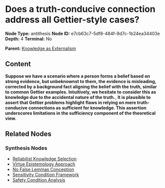 # Does a truth-conducive connection address all Gettier-style cases?

**Node Type:** antithesis
**Node ID:** e7cb63c7-5df8-484f-9d7c-1b24ea34403e
**Depth:** 4
**Terminal:** No

**Parent:** [Knowledge as Externalism](knowledge-as-externalism-synthesis-813ea029-9176-43c8-bebb-f20ac3d33f36.md)

## Content

**Suppose we have a scenario where a person forms a belief based on strong evidence, but unbeknownst to them, the evidence is misleading, corrected by a background fact aligning the belief with the truth, similar to common Gettier examples. Intuitively, we hesitate to consider this as knowledge due to the accidental nature of the truth.**, **It is plausible to assert that Gettier problems highlight flaws in relying on mere truth-conducive connections as sufficient for knowledge. This assertion underscores limitations in the sufficiency component of the theoretical view.**

## Related Nodes

### Synthesis Nodes

- [Reliabilist Knowledge Selection](reliabilist-knowledge-selection-synthesis-c847b029-4341-4d71-b347-9f6bc35ab7be.md)
- [Virtue Epistemology Approach](virtue-epistemology-approach-synthesis-77d7fe81-2647-4269-86ee-48c3bcefef2d.md)
- [No False Lemmas Conception](no-false-lemmas-conception-synthesis-8341d409-5bfc-482b-aefc-65c992632c3f.md)
- [Sensitivity Condition Framework](sensitivity-condition-framework-synthesis-9c1367f0-a279-4b6c-a5ab-3e7bcca049e3.md)
- [Safety Condition Analysis](safety-condition-analysis-synthesis-5f0aaa81-313d-4463-b123-4afc0cd447b5.md)
